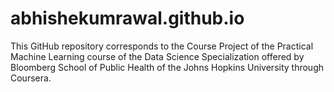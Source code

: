 abhishekumrawal.github.io
=========================

This GitHub repository corresponds to the Course Project of the Practical Machine Learning course of the Data Science Specialization offered by Bloomberg School of Public Health of the Johns Hopkins University through Coursera.
